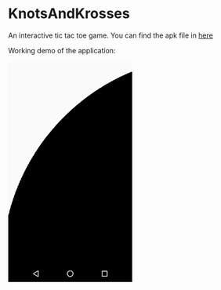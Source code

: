 # KnotsAndKrosses
An interactive tic tac toe game.
You can find the apk file in [here](Apk/)

Working demo of the application:

![demo](Screenshots/app_working.gif)


